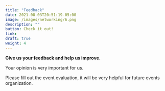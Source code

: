 ```yaml
---
title: "Feedback"
date: 2021-08-03T20:51:19-05:00
image: /images/networking/6.png
description: ""
button: Check it out! 
link: 
draft: true
weight: 4
---
```


**Give us your feedback and help us improve.**

Your opinion is very important for us. 

Please fill out the event evaluation, it will be very helpful for future events organization.



